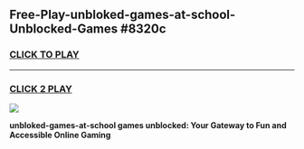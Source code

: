 
## Free-Play-unbloked-games-at-school-Unblocked-Games #8320c
<h3>
<a href="https://news.freeplayer.one?title=unbloked-games-at-school&ref=8M">CLICK TO PLAY</a></h3>
<hr>

<h3>
<a href="https://news.freeplayer.one?title=unbloked-games-at-school&ref=8M">CLICK 2 PLAY</a>
  
</h3>

<a href="https://news.freeplayer.one?title=unbloked-games-at-school&ref=8M"><img src="https://clearcache.store/games.png"></a>


**unbloked-games-at-school games unblocked: Your Gateway to Fun and Accessible Online Gaming**
